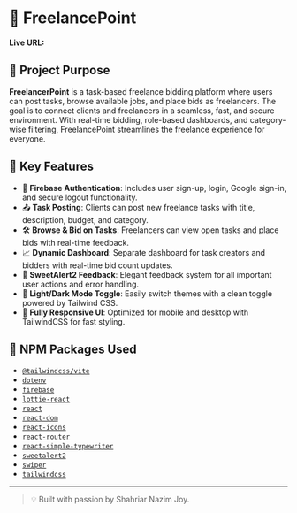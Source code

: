 # 🎯 FreelancePoint

**Live URL:** []()

## 🚀 Project Purpose

**FreelancerPoint** is a task-based freelance bidding platform where users can post tasks, browse available jobs, and place bids as freelancers. The goal is to connect clients and freelancers in a seamless, fast, and secure environment. With real-time bidding, role-based dashboards, and category-wise filtering, FreelancePoint streamlines the freelance experience for everyone.



## 🔑 Key Features

- 🔐 **Firebase Authentication**: Includes user sign-up, login, Google sign-in, and secure logout functionality.
- 📤 **Task Posting**: Clients can post new freelance tasks with title, description, budget, and category.
- 🛠️ **Browse & Bid on Tasks**: Freelancers can view open tasks and place bids with real-time feedback.
- 📈 **Dynamic Dashboard**: Separate dashboard for task creators and bidders with real-time bid count updates.
- 💬 **SweetAlert2 Feedback**: Elegant feedback system for all important user actions and error handling.
- 🌙 **Light/Dark Mode Toggle**: Easily switch themes with a clean toggle powered by Tailwind CSS.
- 📱 **Fully Responsive UI**: Optimized for mobile and desktop with TailwindCSS for fast styling.

## 🧩 NPM Packages Used

- [`@tailwindcss/vite`](https://www.npmjs.com/package/@tailwindcss/vite)
- [`dotenv`](https://www.npmjs.com/package/dotenv)
- [`firebase`](https://www.npmjs.com/package/firebase)
- [`lottie-react`](https://www.npmjs.com/package/lottie-react)
- [`react`](https://www.npmjs.com/package/react)
- [`react-dom`](https://www.npmjs.com/package/react-dom)
- [`react-icons`](https://www.npmjs.com/package/react-icons)
- [`react-router`](https://www.npmjs.com/package/react-router)
- [`react-simple-typewriter`](https://www.npmjs.com/package/react-simple-typewriter)
- [`sweetalert2`](https://www.npmjs.com/package/sweetalert2)
- [`swiper`](https://www.npmjs.com/package/swiper)
- [`tailwindcss`](https://www.npmjs.com/package/tailwindcss)

---

> 💡 Built with passion by Shahriar Nazim Joy.
